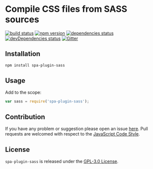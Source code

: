 Compile CSS files from SASS sources
===================================

[![build status](https://img.shields.io/travis/spasdk/plugin-sass.svg?style=flat-square)](https://travis-ci.org/spasdk/plugin-sass)
[![npm version](https://img.shields.io/npm/v/spa-plugin-sass.svg?style=flat-square)](https://www.npmjs.com/package/spa-plugin-sass)
[![dependencies status](https://img.shields.io/david/spasdk/plugin-sass.svg?style=flat-square)](https://david-dm.org/spasdk/plugin-sass)
[![devDependencies status](https://img.shields.io/david/dev/spasdk/plugin-sass.svg?style=flat-square)](https://david-dm.org/spasdk/plugin-sass?type=dev)
[![Gitter](https://img.shields.io/badge/gitter-join%20chat-blue.svg?style=flat-square)](https://gitter.im/DarkPark/spasdk)


## Installation ##

```bash
npm install spa-plugin-sass
```


## Usage ##

Add to the scope:

```js
var sass = require('spa-plugin-sass');
```


## Contribution ##

If you have any problem or suggestion please open an issue [here](https://github.com/spasdk/plugin-sass/issues).
Pull requests are welcomed with respect to the [JavaScript Code Style](https://github.com/DarkPark/jscs).


## License ##

`spa-plugin-sass` is released under the [GPL-3.0 License](http://opensource.org/licenses/GPL-3.0).
